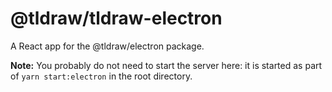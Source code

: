 # @tldraw/tldraw-electron

A React app for the @tldraw/electron package.

**Note:** You probably do not need to start the server here: it is started as
part of `yarn start:electron` in the root directory.

